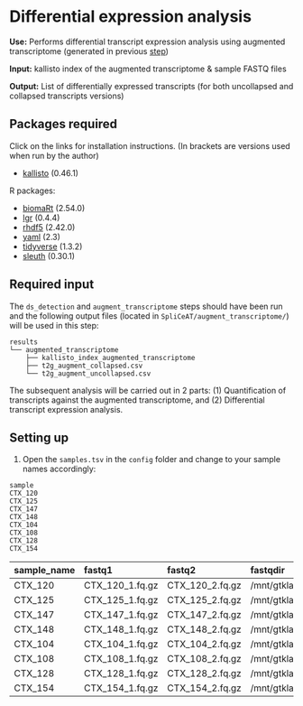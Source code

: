 # Differential expression analysis

**Use:** Performs differential transcript expression analysis using augmented transcriptome (generated in previous [step](https://github.com/ys-lim/SpliCeAT/tree/main/augment_transcriptome))

**Input:** kallisto index of the augmented transcriptome & sample FASTQ files

**Output:** List of differentially expressed transcripts (for both uncollapsed and collapsed transcripts versions)

## Packages required
Click on the links for installation instructions. (In brackets are versions used when run by the author)
- [kallisto](https://pachterlab.github.io/kallisto/download) (0.46.1)

R packages:
- [biomaRt](https://bioconductor.org/packages/release/bioc/html/biomaRt.html) (2.54.0)
- [lgr](https://cran.r-project.org/web/packages/lgr/index.html) (0.4.4)
- [rhdf5](https://bioconductor.org/packages/release/bioc/html/rhdf5.html) (2.42.0)
- [yaml](https://www.rdocumentation.org/packages/yaml/versions/2.3.7) (2.3)
- [tidyverse](https://tidyverse.tidyverse.org/) (1.3.2)
- [sleuth](http://pachterlab.github.io/sleuth/download) (0.30.1)

## Required input
The `ds_detection` and `augment_transcriptome` steps should have been run and the following output files (located in `SpliCeAT/augment_transcriptome/`) will be used in this step: 
```
results
└── augmented_transcriptome
    ├── kallisto_index_augmented_transcriptome
    ├── t2g_augment_collapsed.csv
    └── t2g_augment_uncollapsed.csv
```
The subsequent analysis will be carried out in 2 parts: (1) Quantification of transcripts against the augmented transcriptome, and (2) Differential transcript expression analysis. 

## Setting up
1. Open the `samples.tsv` in the `config` folder and change to your sample names accordingly:
```
sample
CTX_120
CTX_125
CTX_147
CTX_148
CTX_104
CTX_108
CTX_128
CTX_154
```

|sample_name|fastq1|fastq2|fastqdir|
|:----|:----|:----|:----|
|CTX_120|CTX_120_1.fq.gz|CTX_120_2.fq.gz|/mnt/gtklab01/linglab/tdp43/fastq/|
|CTX_125|CTX_125_1.fq.gz|CTX_125_2.fq.gz|/mnt/gtklab01/linglab/tdp43/fastq/|
|CTX_147|CTX_147_1.fq.gz|CTX_147_2.fq.gz|/mnt/gtklab01/linglab/tdp43/fastq/|
|CTX_148|CTX_148_1.fq.gz|CTX_148_2.fq.gz|/mnt/gtklab01/linglab/tdp43/fastq/|
|CTX_104|CTX_104_1.fq.gz|CTX_104_2.fq.gz|/mnt/gtklab01/linglab/tdp43/fastq/|
|CTX_108|CTX_108_1.fq.gz|CTX_108_2.fq.gz|/mnt/gtklab01/linglab/tdp43/fastq/|
|CTX_128|CTX_128_1.fq.gz|CTX_128_2.fq.gz|/mnt/gtklab01/linglab/tdp43/fastq/|
|CTX_154|CTX_154_1.fq.gz|CTX_154_2.fq.gz|/mnt/gtklab01/linglab/tdp43/fastq/|
